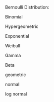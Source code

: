 Bernoulli Distribution: 

Binomial

Hypergeometric

Exponential

Weibull

Gamma

Beta

geometric

normal

log normal
